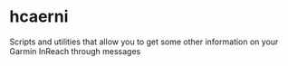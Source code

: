 # hcaerni
Scripts and utilities that allow you to get some other information on your Garmin InReach through messages
